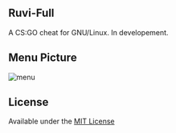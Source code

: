 ## Ruvi-Full
A CS:GO cheat for GNU/Linux. In developement.

## Menu Picture
![menu](https://raw.githubusercontent.com/cristeigabriel/ruvi-csgo-linux-full/master/resource/image.png)

## License
Available under the [MIT License](https://github.com/cristeigabriel/ruvi-csgo-linux-full/blob/master/LICENSE)

